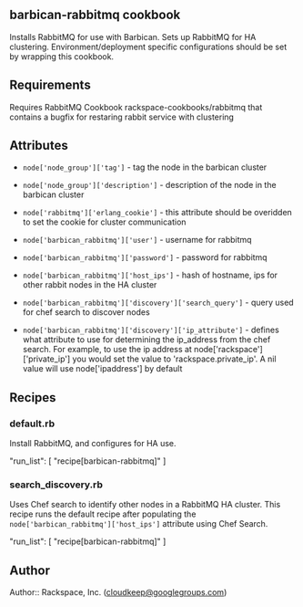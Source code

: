 ## barbican-rabbitmq cookbook

Installs RabbitMQ for use with Barbican.  Sets up RabbitMQ for HA clustering.  Environment/deployment specific configurations should be set by wrapping this cookbook.

## Requirements

Requires RabbitMQ Cookbook rackspace-cookbooks/rabbitmq that contains a bugfix for restaring rabbit service with clustering

## Attributes

* `node['node_group']['tag']` - tag the node in the barbican cluster
* `node['node_group']['description']` - description of the node in the barbican cluster
* `node['rabbitmq']['erlang_cookie']` - this attribute should be overidden to set the cookie for cluster communication
* `node['barbican_rabbitmq']['user']` - username for rabbitmq
* `node['barbican_rabbitmq']['password']` - password for rabbitmq
* `node['barbican_rabbitmq']['host_ips']` - hash of hostname, ips for other rabbit nodes in the HA cluster

* `node['barbican_rabbitmq']['discovery']['search_query']` - query used for chef search to discover nodes
* `node['barbican_rabbitmq']['discovery']['ip_attribute']` - defines what attribute to use for determining the ip_address from the chef search.  For example, to use the ip address at node['rackspace']['private_ip'] you would set the value to 'rackspace.private_ip'. A nil value will use node['ipaddress'] by default


## Recipes

### default.rb

Install RabbitMQ, and configures for HA use.

"run_list": [
  "recipe[barbican-rabbitmq]"
]

### search_discovery.rb

Uses Chef search to identify other nodes in a RabbitMQ HA cluster.  This recipe runs the default recipe after populating the `node['barbican_rabbitmq']['host_ips']` attribute using Chef Search.

"run_list": [
  "recipe[barbican-rabbitmq]"
] 

## Author

Author:: Rackspace, Inc. (<cloudkeep@googlegroups.com>)
